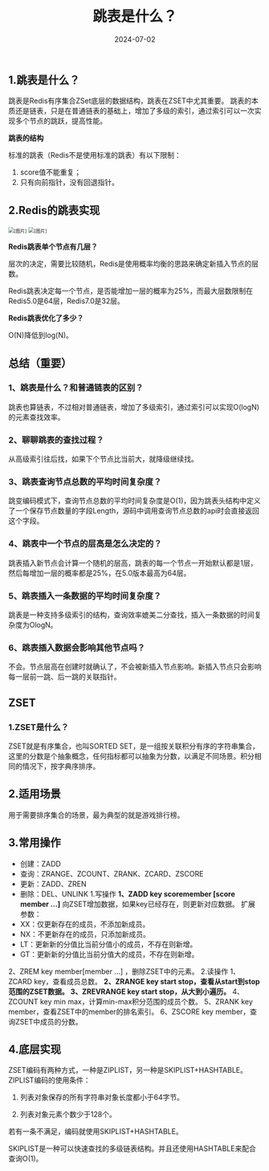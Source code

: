 ﻿---
title: 跳表是什么？
shortTitle: 5.跳表是什么？
category:
  - Redis
tag:
  - Redis
date: 2024-07-02
---

## 1.跳表是什么？
跳表是Redis有序集合ZSet底层的数据结构，跳表在ZSET中尤其重要。
跳表的本质还是链表，只是在普通链表的基础上，增加了多级的索引，通过索引可以一次实现多个节点的跳跃，提高性能。

**跳表的结构**


标准的跳表（Redis不是使用标准的跳表）有以下限制：
1. score值不能重复；
2. 只有向前指针，没有回退指针。

## 2.Redis的跳表实现

<img src="https://cdn.golangcode.cn/images/202501182113490.png" alt="[图片]" style="zoom:67%;" />

<img src="https://cdn.golangcode.cn/images/202501182113416.png" alt="[图片]" style="zoom:67%;" />

**Redis跳表单个节点有几层？**

层次的决定，需要比较随机，Redis是使用概率均衡的思路来确定新插入节点的层数。

Redis跳表决定每一个节点，是否能增加一层的概率为25%，而最大层数限制在Redis5.0是64层，Redis7.0是32层。

**Redis跳表优化了多少？**

O(N)降低到log(N)。
## 总结（重要）
### 1、跳表是什么？和普通链表的区别？

跳表也算链表，不过相对普通链表，增加了多级索引，通过索引可以实现O(logN)的元素查找效率。

### 2、聊聊跳表的查找过程？
从高级索引往后找，如果下个节点比当前大，就降级继续找。

### 3、跳表查询节点总数的平均时间复杂度？
跳变编码模式下，查询节点总数的平均时间复杂度是O(1)，因为跳表头结构中定义了一个保存节点数量的字段Length，源码中调用查询节点总数的api时会直接返回这个字段。

### 4、跳表中一个节点的层高是怎么决定的？
跳表插入新节点会计算一个随机的层高，跳表的每一个节点一开始默认都是1层，然后每增加一层的概率都是25%，在5.0版本最高为64层。

### 5、跳表插入一条数据的平均时间复杂度？
跳表是一种支持多级索引的结构，查询效率媲美二分查找，插入一条数据的时间复杂度为OlogN。

### 6、跳表插入数据会影响其他节点吗？
不会。节点层高在创建时就确认了，不会被新插入节点影响。新插入节点只会影响每一层前一跳、后一跳的关联指针。

## ZSET

### 1.ZSET是什么？

ZSET就是有序集合，也叫SORTED SET，是一组按关联积分有序的字符串集合，这里的分数是个抽象概念，任何指标都可以抽象为分数，以满足不同场景。积分相同的情况下，按字典序排序。
## 2.适用场景
用于需要排序集合的场景，最为典型的就是游戏排行榜。
## 3.常用操作
- 创建：ZADD
- 查询：ZRANGE、ZCOUNT、ZRANK、ZCARD、ZSCORE
- 更新：ZADD、ZREN
- 删除：DEL、UNLINK
1.写操作
**1、ZADD key scoremember [score member ...]** 
向ZSET增加数据，如果key已经存在，则更新对应数据。
扩展参数：
- XX：仅更新存在的成员，不添加新成员。
- NX：不更新存在的成员，只添加新成员。
- LT：更新新的分值比当前分值小的成员，不存在则新增。
- GT：更新新的分值比当前分值大的成员，不存在则新增。



2、ZREM key member[member ...] ，删除ZSET中的元素。
2.读操作
1、ZCARD key，查看成员总数。
**2、ZRANGE key start stop，查看从start到stop范围的ZSET数据。
3、ZREVRANGE key start stop，从大到小遍历。**
4、ZCOUNT key min max，计算min-max积分范围的成员个数。
5、ZRANK key member，查看ZSET中的member的排名索引。
6、ZSCORE key member，查询ZSET中成员的分数。



## 4.底层实现
ZSET编码有两种方式，一种是ZIPLIST，另一种是SKIPLIST+HASHTABLE。
ZIPLIST编码的使用条件：
1. 列表对象保存的所有字符串对象长度都小于64字节。

2. 列表对象元素个数少于128个。

若有一条不满足，编码就使用SKIPLIST+HASHTABLE。

SKIPLIST是一种可以快速查找的多级链表结构。并且还使用HASHTABLE来配合查询O(1)。


